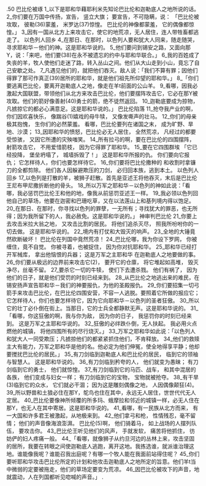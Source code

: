 .50 
巴比伦被琢 
1_以下是耶和华藉耶利米先知论巴比伦和迦勒底人之地所说的话。 
2_你们要在万国中传扬，宣告， 
竖立大旗； 
要宣告，不可隐瞒，说： 
「巴比伦被攻取， 
彼勒(36)蒙羞， 
米罗达(37)惊惶。 
巴比伦的神像都蒙羞， 
它的偶像都惊惶。」 
3_因有一国从北方上来攻击它，使它的地荒凉，无人居住，连人带牲畜都逃走了。 
以色列人回乡 
4_在那日、在那时，以色列人要和犹大人同来，随走随哭，寻求耶和华－他们的神。这是耶和华说的。 5_他们要问到锡安之路，又面向那Y，说：「来吧，他们要(38)在永不被遗忘的约中与耶和华联合。」 
6_我的百姓成了失丧的羊，牧人使他们走迷了路，转入丛山之间。他们从大山走到小山，竟忘了自己安歇之处。 7_凡遇见他们的，就把他们吞灭。敌人说：「我们不算有罪；因他们得罪了那可作真正(39)居所的耶和华，就是他们祖先所仰望的耶和华。」 
8_「你们要逃离巴比伦，要离开迦勒底人之地，像走在羊t前面的公山羊。 9_看哪，因我必激起大国联盟，带领他们从北方来攻击巴比伦，他们要摆阵攻击它，它必在那Y被攻取。他们的箭好像善射(40)勇士的箭，绝不徒然返回。 10_迦勒底要成为掠物，凡掳掠它的都必心满意足。这是耶和华说的。」 
巴比伦陷落 
11_抢夺我产业的啊， 
你们因欢喜快乐， 
像踹谷(1)嬉戏的母牛犊， 
又像发嘶声的壮马。 
12_你们的母亲极其抱愧， 
生你们的必然蒙羞。 
看哪，巴比伦要列在诸国之末， 
成为旷野、旱地、沙漠； 
13_因耶和华的愤怒，巴比伦必无人居住， 
全然荒凉， 
凡经过的都要受惊骇， 
又因它所遭的灾殃嗤笑。 
14_所有拉弓的啊，要在巴比伦的四围摆阵， 
射箭攻击它， 
不用爱惜箭枝， 
因为它得罪了耶和华。 
15_要在它四围群埃 
「它已经投降， 
堡垒坍塌了， 
城墙拆毁了！」 
这是耶和华所报的仇。 
你们要向它报仇； 
它怎样待人，你们也要怎样待它。 
16_你们要将巴比伦撒种的 
和收割时拿镰刀的全都剪除。 
他们各人因躲避欺压的刀剑， 
必归回本族，逃到本土。 
以色列人回乡 
17_以色列是打散的羊，被狮子赶散。首先是亚述王将他吞灭，末后是巴比伦王尼布甲尼撒折断他的骨头。 18_所以万军之耶和华－以色列的神如此说：「看哪，我必惩罚巴比伦王和他的地，像我从前惩罚亚述王一样。 19_我必领以色列回他自己的草场，他要在迦密和巴珊吃草，又在以法莲山上和基列境内得以饱足。 20_在那日、在那时，你寻找以色列的罪孽，一无所有；寻找犹大的罪恶，也无所得；因为我所留下的人，我必赦免。这是耶和华说的。」 
神审判巴比伦 
21_你要上去攻击米拉大翁之地， 
又攻击比割的居民。 
将他们追杀灭尽， 
照我所吩咐你的一切去做。 
这是耶和华说的。 
22_境内有打仗和大毁灭的响声。 
23_全地的大锤竟然砍断破坏！ 
巴比伦在列国中竟然荒凉！ 
24_巴比伦哪，我为你设下罗网， 
你被缠住，竟不自觉。 
你被寻着，也被捉住， 
因为你对抗耶和华。 
25_耶和华已经打开军械库， 
拿出他恼恨的兵器； 
这是万军之主耶和华 
在迦勒底人之地要做的事。 
26_你们要从极远的边界前来攻击它(2)， 
要开它的仓廪， 
将它堆起如高堆， 
毁灭净尽，丝毫不留。 
27_要杀它一切的牛犊， 
使们下去遭杀戮。 
他们有祸了， 
因为他们的日子，就是他们受罚的时刻已经来到。 
28_从巴比伦之地逃出来的难民，在锡安扬声宣告耶和华－我们的神要报仇，为他的圣殿报仇。 
29_你们要招集一切弓箭手来攻击巴比伦，在巴比伦四围安营，不容一人逃脱。要照着它所做的报应它；它怎样待人，你们也要怎样待它，因为它向耶和华－以色列的圣者狂傲。 30_所以它的壮丁必仆倒在街上。当那日，它的士兵全都静默无声。这是耶和华说的。 
31_「看哪，你这狂傲的啊，我与你为敌， 
因为你的日子， 
我惩罚你的时刻已经来到。 
这是万军之主耶和华说的。 
32_狂傲的必绊跌仆倒，无人扶起。 
我必用火点燃他的城镇， 
将他四围所有的尽行烧灭。」 
33_万军之耶和华如此说：「以色列人和犹大人一同受欺压；凡掳掠他们的都紧紧抓住他们，不肯释放。 34_他们的救赎主大有能力，万军之耶和华是他的名。他必定为他们伸冤，使全地得享平静；他却要搅扰巴比伦的居民。」 
35_有刀剑临到迦勒底人和巴比伦的居民， 
临到它的领袖与智慧人。 
这是耶和华说的。 
36_有刀剑临到矜夸的人， 
他们就变为愚昧； 
有刀剑临到它的勇士， 
他们就惊惶。 
37_有刀剑临到它的马匹、战车， 
和其中混居的各族， 
他们变成与妇女一样； 
有刀剑临到它的宝物， 
宝物就被抢夺。 
38_有干旱(3)临到它的众水， 
它们就必干涸； 
因为这是雕刻偶像之地， 
人因偶像颠狂(4)。 
39_所以野兽和土狼必住在那Y，鸵鸟也住在其中，永远无人居住，世世代代无人定居。 40_巴比伦要像神所倾覆的所多玛、蛾摩拉和邻近的城镇一样，必无人住在那Y，也无人在其中寄居。这是耶和华说的。 
41_看哪，有一民族从北方而来， 
有一大国和许多君王被激起，从地极来到。 
42_他们拿弓和枪， 
性情残忍，毫不留情； 
他们的声音像海浪澎湃。 
巴比伦(5)啊， 
他们骑着马， 
如上战场的人摆列队伍， 
要攻击你。 
43_巴比伦王听见他们的风声， 
手就发软， 
痛苦将他抓住， 
彷妨俨的妇人疼痛一般。 
44_「看哪，就像狮子从约旦河边的丛林上来，攻击坚固的居所，我要在转眼之间使迦勒底人逃跑，离开这地。我拣选谁，就派谁治理这地。谁能像我呢？谁能召我出庭呢？有哪一个牧人能在我面前站得住呢？ 45_你们要听耶和华攻击巴比伦所定的计划和他攻击迦勒底人之地所定的旨意。他们羊t当中微弱的定要被拖走，他们的草场定要变为荒凉。 46_因巴比伦被攻下的声音，地就震动，人在列国都听见唿喊的声音。」 
.